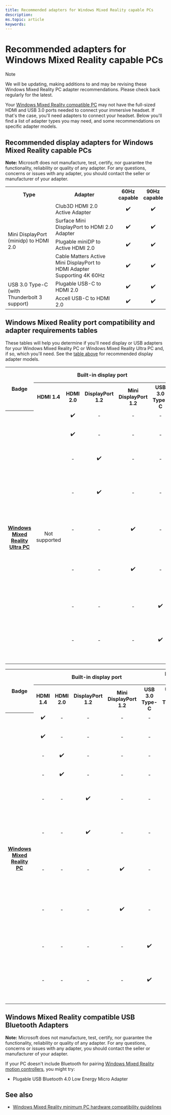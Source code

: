 ```yaml
---
title: Recommended adapters for Windows Mixed Reality capable PCs
description: 
ms.topic: article
keywords: 
---
```


# Recommended adapters for Windows Mixed Reality capable PCs
> [!NOTE]
> We will be updating, making additions to and may be revising these Windows Mixed Reality PC adapter recommendations. Please check back regularly for the latest.

Your [Windows Mixed Reality compatible PC](windows-mixed-reality-minimum-pc-hardware-compatibility-guidelines.md) may not have the full-sized HDMI and USB 3.0 ports needed to connect your immersive headset. If that's the case, you'll need adapters to connect your headset. Below you'll find a list of adapter types you may need, and some recommendations on specific adapter models.

## Recommended display adapters for Windows Mixed Reality capable PCs

**Note:** Microsoft does not manufacture, test, certify, nor guarantee the functionality, reliability or quality of any adapter. For any questions, concerns or issues with any adapter, you should contact the seller or manufacturer of your adapter.

<table>
<tr>
<th style="width:30%">Type</th><th style="width:40%">Adapter</th><th style="width:15%">60Hz capable</th><th style="width:15%">90Hz capable</th>
</tr><tr>
<td rowspan="4" style="vertical-align: middle;">Mini DisplayPort (minidp) to HDMI 2.0</td><td>Club3D HDMI 2.0 Active Adapter</td><td style="text-align: center;">✔️</td><td style="text-align: center;">✔️</td>
</tr><tr>
<td>Surface Mini DisplayPort to HDMI 2.0 Adapter</td><td style="text-align: center;">✔️</td><td style="text-align: center;">✔️</td>
</tr><tr>
<td>Plugable miniDP to Active HDMI 2.0</td><td style="text-align: center;">✔️</td><td style="text-align: center;">✔️</td>
</tr><tr>
<td>Cable Matters Active Mini DisplayPort to HDMI Adapter Supporting 4K 60Hz</td><td style="text-align: center; vertical-align: middle;">✔️</td><td style="text-align: center; vertical-align: middle;">✔️</td>
</tr><tr>
<td rowspan="2" style="vertical-align: middle;">USB 3.0 Type-C (with Thunderbolt 3 support)</td><td>Plugable USB-C to HDMI 2.0</td><td style="text-align: center;">✔️</td><td style="text-align: center;">✔️</td>
</tr><tr>
<td>Accell USB-C to HDMI 2.0</td><td style="text-align: center;">✔️</td><td style="text-align: center;">✔️</td>
</tr>
</table>



## Windows Mixed Reality port compatibility and adapter requirements tables

These tables will help you determine if you'll need display or USB adapters for your Windows Mixed Reality PC or Windows Mixed Reality Ultra PC and, if so, which you'll need. See the [table above](recommended-adapters-for-windows-mixed-reality-capable-pcs.md#recommended-display-adapters-for-windows-mixed-reality-capable-pcs) for recommended display adapter models.

<table>
<tr>
<th rowspan="2" style="vertical-align: middle;">Badge</th><th colspan="5">Built-in display port</th><th colspan="2">Built-in data port</th><th rowspan="2" style="vertical-align: middle;">Required adapter(s)</th>
</tr><tr>
<th>HDMI 1.4</th><th>HDMI 2.0</th><th>DisplayPort 1.2</th><th>Mini DisplayPort 1.2</th><th>USB 3.0 Type-C</th><th>USB 3.0 Type-A</th><th>USB 3.0 Type-C</th>
</tr><tr>
<th rowspan="8" style="vertical-align: middle;"><a href="Windows-Mixed-Reality-minimum-PC-hardware-compatibility-guidelines.md">Windows Mixed Reality Ultra PC</a></th><td rowspan="8" style="text-align: center; vertical-align: middle;">Not supported</td><td style="text-align: center; vertical-align: middle;">✔️</td><td style="text-align: center; vertical-align: middle;"> -</td><td style="text-align: center; vertical-align: middle;"> -</td><td style="text-align: center; vertical-align: middle;"> -</td><td style="text-align: center; vertical-align: middle;">✔️</td><td style="text-align: center; vertical-align: middle;"> -</td><td>None</td>
</tr><tr>
<td style="text-align: center; vertical-align: middle;">✔️</td><td style="text-align: center; vertical-align: middle;"> -</td><td style="text-align: center; vertical-align: middle;"> -</td><td style="text-align: center; vertical-align: middle;"> -</td><td style="text-align: center; vertical-align: middle;"> -</td><td style="text-align: center; vertical-align: middle;">✔️</td><td>USB 3.0 Type-C to USB 3.0 Type-A</td>
</tr><tr>
<td style="text-align: center; vertical-align: middle;"> -</td><td style="text-align: center; vertical-align: middle;">✔️</td><td style="text-align: center; vertical-align: middle;"> -</td><td style="text-align: center; vertical-align: middle;"> -</td><td style="text-align: center; vertical-align: middle;">✔️</td><td style="text-align: center; vertical-align: middle;"> -</td><td>DisplayPort 1.x to HDMI 2.0</td>
</tr><tr>
<td style="text-align: center; vertical-align: middle;"> -</td><td style="text-align: center; vertical-align: middle;">✔️</td><td style="text-align: center; vertical-align: middle;"> -</td><td style="text-align: center; vertical-align: middle;"> -</td><td style="text-align: center; vertical-align: middle;"> -</td><td style="text-align: center; vertical-align: middle;">✔️</td><td>DisplayPort 1.x to HDMI 2.0 USB 3.0 Type-C to USB 3.0 Type-A</td>
</tr><tr>
<td style="text-align: center; vertical-align: middle;"> -</td><td style="text-align: center; vertical-align: middle;"> -</td><td style="text-align: center; vertical-align: middle;">✔️</td><td style="text-align: center; vertical-align: middle;"> -</td><td style="text-align: center; vertical-align: middle;">✔️</td><td style="text-align: center; vertical-align: middle;"> -</td><td>Mini DisplayPort 1.x to HDMI 2.0</td>
</tr><tr>
<td style="text-align: center; vertical-align: middle;"> -</td><td style="text-align: center; vertical-align: middle;"> -</td><td style="text-align: center; vertical-align: middle;">✔️</td><td style="text-align: center; vertical-align: middle;"> -</td><td style="text-align: center; vertical-align: middle;"> -</td><td style="text-align: center; vertical-align: middle;">✔️</td><td>Mini DisplayPort 1.x to HDMI 2.0 USB 3.0 Type-C to USB 3.0 Type-A</td>
</tr><tr>
<td style="text-align: center; vertical-align: middle;"> -</td><td style="text-align: center; vertical-align: middle;"> -</td><td style="text-align: center; vertical-align: middle;"> -</td><td style="text-align: center; vertical-align: middle;">✔️</td><td style="text-align: center; vertical-align: middle;">✔️</td><td style="text-align: center; vertical-align: middle;"> -</td><td>USB 3.0 Type-C to HDMI 2.0</td>
</tr><tr>
<td style="text-align: center; vertical-align: middle;"> -</td><td style="text-align: center; vertical-align: middle;"> -</td><td style="text-align: center; vertical-align: middle;"> -</td><td style="text-align: center; vertical-align: middle;">✔️</td><td style="text-align: center; vertical-align: middle;"> -</td><td style="text-align: center; vertical-align: middle;">✔️</td><td>USB 3.0 Type-C to HDMI 2.0 USB 3.0 Type-C to USB 3.0 Type-A</td>
</tr>
</table>



<table>
<tr>
<th rowspan="2" style="vertical-align: middle;">Badge</th><th colspan="5">Built-in display port</th><th colspan="2">Built-in data port</th><th rowspan="2" style="vertical-align: middle;">Required adapter(s)</th>
</tr><tr>
<th>HDMI 1.4</th><th>HDMI 2.0</th><th>DisplayPort 1.2</th><th>Mini DisplayPort 1.2</th><th>USB 3.0 Type-C</th><th>USB 3.0 Type-A</th><th>USB 3.0 Type-C</th>
</tr><tr>
<th rowspan="10" style="vertical-align: middle;"><a href="Windows-Mixed-Reality-minimum-PC-hardware-compatibility-guidelines.md">Windows Mixed Reality PC</a></th><td style="text-align: center; vertical-align: middle;">✔️</td><td style="text-align: center; vertical-align: middle;"> -</td><td style="text-align: center; vertical-align: middle;"> -</td><td style="text-align: center; vertical-align: middle;"> -</td><td style="text-align: center; vertical-align: middle;"> -</td><td style="text-align: center; vertical-align: middle;">✔️</td><td style="text-align: center; vertical-align: middle;"> -</td><td>None</td>
</tr><tr>
<td style="text-align: center; vertical-align: middle;">✔️</td><td style="text-align: center; vertical-align: middle;"> -</td><td style="text-align: center; vertical-align: middle;"> -</td><td style="text-align: center; vertical-align: middle;"> -</td><td style="text-align: center; vertical-align: middle;"> -</td><td style="text-align: center; vertical-align: middle;"> -</td><td style="text-align: center; vertical-align: middle;">✔️</td><td>USB 3.0 Type-C to USB 3.0 Type-A</td>
</tr><tr>
<td style="text-align: center; vertical-align: middle;"> -</td><td style="text-align: center; vertical-align: middle;">✔️</td><td style="text-align: center; vertical-align: middle;"> -</td><td style="text-align: center; vertical-align: middle;"> -</td><td style="text-align: center; vertical-align: middle;"> -</td><td style="text-align: center; vertical-align: middle;">✔️</td><td style="text-align: center; vertical-align: middle;"> -</td><td>None</td>
</tr><tr>
<td style="text-align: center; vertical-align: middle;"> -</td><td style="text-align: center; vertical-align: middle;">✔️</td><td style="text-align: center; vertical-align: middle;"> -</td><td style="text-align: center; vertical-align: middle;"> -</td><td style="text-align: center; vertical-align: middle;"> -</td><td style="text-align: center; vertical-align: middle;"> -</td><td style="text-align: center; vertical-align: middle;">✔️</td><td>USB 3.0 Type-C to USB 3.0 Type-A</td>
</tr><tr>
<td style="text-align: center; vertical-align: middle;"> -</td><td style="text-align: center; vertical-align: middle;"> -</td><td style="text-align: center; vertical-align: middle;">✔️</td><td style="text-align: center; vertical-align: middle;"> -</td><td style="text-align: center; vertical-align: middle;"> -</td><td style="text-align: center; vertical-align: middle;">✔️</td><td style="text-align: center; vertical-align: middle;"> -</td><td>DisplayPort 1.x to HDMI 2.0</td>
</tr><tr>
<td style="text-align: center; vertical-align: middle;"> -</td><td style="text-align: center; vertical-align: middle;"> -</td><td style="text-align: center; vertical-align: middle;">✔️</td><td style="text-align: center; vertical-align: middle;"> -</td><td style="text-align: center; vertical-align: middle;"> -</td><td style="text-align: center; vertical-align: middle;"> -</td><td style="text-align: center; vertical-align: middle;">✔️</td><td>DisplayPort 1.x to HDMI 2.0 USB 3.0 Type-C to USB 3.0 Type-A</td>
</tr><tr>
<td style="text-align: center; vertical-align: middle;"> -</td><td style="text-align: center; vertical-align: middle;"> -</td><td style="text-align: center; vertical-align: middle;"> -</td><td style="text-align: center; vertical-align: middle;">✔️</td><td style="text-align: center; vertical-align: middle;"> -</td><td style="text-align: center; vertical-align: middle;">✔️</td><td style="text-align: center; vertical-align: middle;"> -</td><td>Mini DisplayPort 1.x to HDMI 2.0</td>
</tr><tr>
<td style="text-align: center; vertical-align: middle;"> -</td><td style="text-align: center; vertical-align: middle;"> -</td><td style="text-align: center; vertical-align: middle;"> -</td><td style="text-align: center; vertical-align: middle;">✔️</td><td style="text-align: center; vertical-align: middle;"> -</td><td style="text-align: center; vertical-align: middle;"> -</td><td style="text-align: center; vertical-align: middle;">✔️</td><td>Mini DisplayPort 1.x to HDMI 2.0 USB 3.0 Type-C to USB 3.0 Type-A</td>
</tr><tr>
<td style="text-align: center; vertical-align: middle;"> -</td><td style="text-align: center; vertical-align: middle;"> -</td><td style="text-align: center; vertical-align: middle;"> -</td><td style="text-align: center; vertical-align: middle;"> -</td><td style="text-align: center; vertical-align: middle;">✔️</td><td style="text-align: center; vertical-align: middle;">✔️</td><td style="text-align: center; vertical-align: middle;"> -</td><td>USB 3.0 Type-C to HDMI 2.0</td>
</tr><tr>
<td style="text-align: center; vertical-align: middle;"> -</td><td style="text-align: center; vertical-align: middle;"> -</td><td style="text-align: center; vertical-align: middle;"> -</td><td style="text-align: center; vertical-align: middle;"> -</td><td style="text-align: center; vertical-align: middle;">✔️</td><td style="text-align: center; vertical-align: middle;"> -</td><td style="text-align: center; vertical-align: middle;">✔️</td><td>USB 3.0 Type-C to HDMI 2.0 USB 3.0 Type-C to USB 3.0 Type-A</td>
</tr>
</table>



## Windows Mixed Reality compatible USB Bluetooth Adapters

**Note:** Microsoft does not manufacture, test, certify, nor guarantee the functionality, reliability or quality of any adapter. For any questions, concerns or issues with any adapter, you should contact the seller or manufacturer of your adapter.

If your PC doesn't include Bluetooth for pairing [Windows Mixed Reality motion controllers](motion-controllers.md), you might try:
* Plugable USB Bluetooth 4.0 Low Energy Micro Adapter

## See also
* [Windows Mixed Reality minimum PC hardware compatibility guidelines](windows-mixed-reality-minimum-pc-hardware-compatibility-guidelines.md)
